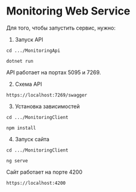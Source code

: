 # Monitoring Web Service
Для того, чтобы запустить сервис, нужно:

1. Запуск API

```cd .../MonitoringApi```

```dotnet run```

API работает на портах 5095 и 7269.

2. Схема API

```https://localhost:7269/swagger```


3. Установка зависимостей

```cd .../MonitoringClient```

```npm install```

4. Запуск сайта

```cd .../MonitoringClient```

```ng serve```

Сайт работает на порте 4200

```https://localhost:4200```
